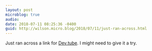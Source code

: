 ```yaml
---
layout: post
microblog: true
audio: 
date: 2018-07-11 08:25:36 -0400
guid: http://wilson.micro.blog/2018/07/11/just-ran-across.html
---
```

Just ran across a link for [Dev.tube](https://dev.tube). I might need to give it a try. 
